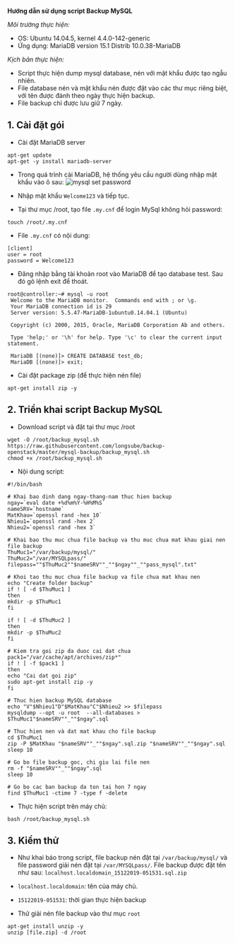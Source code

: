 **Hướng dẫn sử dụng script Backup MySQL**

*Môi trường thực hiện:*
 - OS: Ubuntu 14.04.5, kernel 4.4.0-142-generic
 - Ứng dụng: MariaDB version 15.1 Distrib 10.0.38-MariaDB

 *Kịch bản thực hiện:* 
 - Script thực hiện dump mysql database, nén với mật khẩu được tạo ngẫu nhiên.
 - File database nén và mật khẩu nén được đặt vào các thư mục riêng biệt, với tên được đánh theo ngày thực hiện backup.
 - File backup chỉ được lưu giữ 7 ngày.

## 1. Cài đặt gói
 - Cài đặt MariaDB server
```
apt-get update
apt-get -y install mariadb-server
```

 - Trong quá trình cài MariaDB, hệ thống yêu cầu người dùng nhập mật khẩu vào ô sau:
 ![mysql set password](/images/mysql_password.png)

 - Nhập mật khẩu `Welcome123` và tiếp tục.

 - Tại thư mục /root, tạo file `.my.cnf` để login MySql không hỏi password:
```
touch /root/.my.cnf
```

 - File `.my.cnf` có nội dung:
```
[client]
user = root
password = Welcome123
```

 - Đăng nhập bằng tài khoản root vào MariaDB để tạo database test. Sau đó gõ lệnh exit để thoát.

```
root@controller:~# mysql -u root
 Welcome to the MariaDB monitor.  Commands end with ; or \g.
 Your MariaDB connection id is 29
 Server version: 5.5.47-MariaDB-1ubuntu0.14.04.1 (Ubuntu)

 Copyright (c) 2000, 2015, Oracle, MariaDB Corporation Ab and others.

 Type 'help;' or '\h' for help. Type '\c' to clear the current input statement.

 MariaDB [(none)]> CREATE DATABASE test_db;
 MariaDB [(none)]> exit;
```

 - Cài đặt package zip (để thực hiện nén file)
```
apt-get install zip -y
```

## 2. Triển khai script Backup MySQL
 - Download script và đặt tại thư mục /root
```
wget -O /root/backup_mysql.sh https://raw.githubusercontent.com/longsube/backup-openstack/master/mysql-backup/backup_mysql.sh
chmod +x /root/backup_mysql.sh
```

 - Nội dung script:
```
#!/bin/bash

# Khai bao dinh dang ngay-thang-nam thuc hien backup
ngay=`eval date +%d%m%Y-%H%M%S`
nameSRV=`hostname`
MatKhau=`openssl rand -hex 10`
Nhieu1=`openssl rand -hex 2`
Nhieu2=`openssl rand -hex 3`

# Khai bao thu muc chua file backup va thu muc chua mat khau giai nen file backup
ThuMuc1="/var/backup/mysql/"
ThuMuc2="/var/MYSQLpass/"
filepass=""$ThuMuc2""$nameSRV""_""$ngay""_""pass_mysql".txt"

# Khoi tao thu muc chua file backup va file chua mat khau nen
echo "Create folder backup"
if ! [ -d $ThuMuc1 ]
then
mkdir -p $ThuMuc1
fi

if ! [ -d $ThuMuc2 ]
then
mkdir -p $ThuMuc2
fi

# Kiem tra goi zip da duoc cai dat chua
pack1="/var/cache/apt/archives/zip*"
if ! [ -f $pack1 ]
then
echo "Cai dat goi zip"
sudo apt-get install zip -y
fi

# Thuc hien backup MySQL database
echo "V"$Nhieu1"D"$MatKhau"C"$Nhieu2 >> $filepass
mysqldump --opt -u root  --all-databases > $ThuMuc1"$nameSRV""_""$ngay".sql

# Thuc hien nen và dat mat khau cho file backup
cd $ThuMuc1
zip -P $MatKhau "$nameSRV""_""$ngay".sql.zip "$nameSRV""_""$ngay".sql
sleep 10

# Go bo file backup goc, chi giu lai file nen
rm -f "$nameSRV""_""$ngay".sql
sleep 10

# Go bo cac ban backup da ton tai hon 7 ngay
find $ThuMuc1 -ctime 7 -type f -delete
```

 - Thực hiện script trên máy chủ:
```
bash /root/backup_mysql.sh
```

## 3. Kiểm thử
 - Như khai báo trong script, file backup nén đặt tại `/var/backup/mysql/` và file password giải nén đặt tại `/var/MYSQLpass/`. File backup được đặt tên như sau:
 `localhost.localdomain_15122019-051531.sql.zip`
  - `localhost.localdomain`: tên của máy chủ.
  - `15122019-051531`: thời gian thực hiện backup

 - Thử giải nén file backup vào thư mục `root`
 ```
 apt-get install unzip -y
 unzip [file.zip] -d /root
 ```
